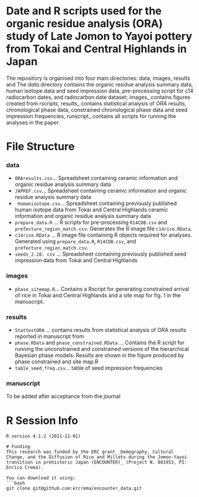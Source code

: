 # Date and R scripts used for the organic residue analysis (ORA) study of Late Jomon to Yayoi pottery from Tokai and Central Highlands in Japan

The repository is organised into four main directories: data, images, results and 
The _data_ directory contains the organic residue analysis summary data, human isotope data and seed impression data, pre-processing script for c14 radiocarbon dates, and radiocarbon date dataset; images_ contains figures created from rscripts, results_  contains statistical analysis of ORA results, chronological phase data, constrained chronological phase data and seed impression frequencies, runscript_ contains all scripts for running the analyses in the paper. 

# File Structure

### data
* ` ORAresults.csv `... Spreadsheet containing ceramic information and organic residue analysis summary data
* ` JAPREF.csv `... Spreadsheet containing ceramic information and organic residue analysis summary data
* ` Humanisotope.csv`... Spreadsheet containing previously published human isotope data from Tokai and Central Highlands ceramic information and organic residue analysis summary data
* `prepare_data.R` ... R scripts for pre-processing `R14CDB.csv` and `prefecture_region_match.csv`. Generates the R image file `c14rice.RData`.
* `c14rice.RData` ... R image file containing R objects required for analyses. Generated using `prepare_data.R`, `R14CDB.csv`, and `prefecture_region_match.csv`.
* `seeds_2.10. csv` ... Spreadsheet containing previously published seed impression data from Tokai and Central Highlands 
### images 
* `phase_sitemap.R`... Contains a Rscript for generating constrained arrival of rice in Tokai and Central Highlands and a site map for fig. 1 in the manuscript. 
### results 
* `StattestORA` ... contains results from statistical analysis of ORA results reported in manuscript from 
* `phase.RData` and `phase_constrained.RData` ... Contains the R script for running the unconstrained and constrained versions of the hierarchical Bayesian phase models. Results are shown in the figure produced by phase constrained and site map.R 
* `table_seed_freq.csv`... table of seed impression frequencies  

### manuscript
To be added after acceptance from the journal 
# R Session Info
```
R version 4.1.2 (2021-11-01)

# Funding
This research was funded by the ERC grant _Demography, Cultural Change, and the Diffusion of Rice and Millets during the Jomon-Yayoi transition in prehistoric Japan (ENCOUNTER)_ (Project N. 801953, PI: Enrico Crema).

You can download it using:
```bash
git clone git@github.com:ercrema/encounter_data.git
```



